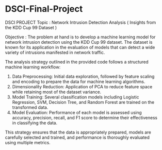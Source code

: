 # DSCI-Final-Project
DSCI PROJECT 
Topic : Network Intrusion Detection Analysis
      ( Insights from the KDD Cup 99 Dataset ) 
          

Objective : The problem at hand is to develop a machine learning model for network intrusion detection using the KDD Cup 99 dataset. The dataset is known for its application in the evaluation of models that can detect a wide variety of intrusions manifested in network traffic.


The analysis strategy outlined in the provided code follows a structured machine learning workflow:
1. Data Preprocessing: Initial data exploration, followed by feature scaling and encoding to prepare the data for machine learning algorithms.
2. Dimensionality Reduction: Application of PCA to reduce feature space while retaining most of the dataset variance.
3. Model Training: Several classification models including Logistic Regression, SVM, Decision Tree, and Random Forest are trained on the transformed data.
4. Model Evaluation: Performance of each model is assessed using accuracy, precision, recall, and F1 score to determine their effectiveness in classifying the data.

This strategy ensures that the data is appropriately prepared, models are carefully selected and trained, and performance is thoroughly evaluated using multiple metrics.

